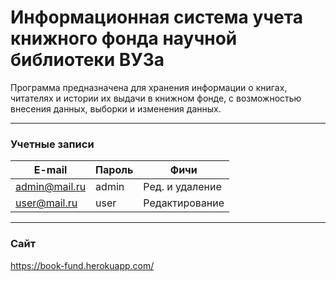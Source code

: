 # Информационная система учета книжного фонда научной библиотеки ВУЗа

Программа предназначена для хранения информации о книгах, читателях и истории их выдачи в книжном фонде, с возможностью внесения данных, выборки и изменения данных.

----
### Учетные записи
                    
| E-mail | Пароль | Фичи |
| ------------- | ------------- | ------------- |
| admin@mail.ru  | admin  | Ред. и удаление  |
| user@mail.ru  | user  | Редактирование|
----
### Сайт
https://book-fund.herokuapp.com/